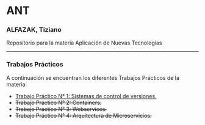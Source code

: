 # ANT

### ALFAZAK, Tiziano

Repositorio para la materia Aplicación de Nuevas Tecnologías

---

### Trabajos Prácticos

A continuación se encuentran los diferentes Trabajos Prácticos de la materia:

- [Trabajo Práctico N° 1: Sistemas de control de versiones.](TP1/TP1.md)
- ~~Trabajo Práctico N° 2: Containers.~~
- ~~Trabajo Práctico N° 3: Webservices.~~
- ~~Trabajo Práctico N° 4: Arquitectura de Microservicios.~~
